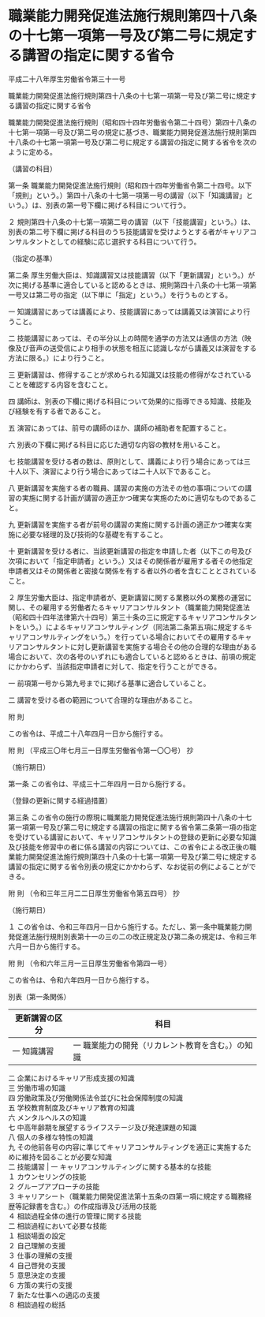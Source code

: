 # 職業能力開発促進法施行規則第四十八条の十七第一項第一号及び第二号に規定する講習の指定に関する省令

平成二十八年厚生労働省令第三十一号

職業能力開発促進法施行規則第四十八条の十七第一項第一号及び第二号に規定する講習の指定に関する省令

職業能力開発促進法施行規則（昭和四十四年労働省令第二十四号）第四十八条の十七第一項第一号及び第二号の規定に基づき、職業能力開発促進法施行規則第四十八条の十七第一項第一号及び第二号に規定する講習の指定に関する省令を次のように定める。

（講習の科目）

第一条 職業能力開発促進法施行規則（昭和四十四年労働省令第二十四号。以下「規則」という。）第四十八条の十七第一項第一号の講習（以下「知識講習」という。）は、別表の第一号下欄に掲げる科目について行う。

２ 規則第四十八条の十七第一項第二号の講習（以下「技能講習」という。）は、別表の第二号下欄に掲げる科目のうち技能講習を受けようとする者がキャリアコンサルタントとしての経験に応じ選択する科目について行う。

（指定の基準）

第二条 厚生労働大臣は、知識講習又は技能講習（以下「更新講習」という。）が次に掲げる基準に適合していると認めるときは、規則第四十八条の十七第一項第一号又は第二号の指定（以下単に「指定」という。）を行うものとする。

一 知識講習にあっては講義により、技能講習にあっては講義又は演習により行うこと。

二 技能講習にあっては、その半分以上の時間を通学の方法又は通信の方法（映像及び音声の送受信により相手の状態を相互に認識しながら講義又は演習をする方法に限る。）により行うこと。

三 更新講習は、修得することが求められる知識又は技能の修得がなされていることを確認する内容を含むこと。

四 講師は、別表の下欄に掲げる科目について効果的に指導できる知識、技能及び経験を有する者であること。

五 演習にあっては、前号の講師のほか、講師の補助者を配置すること。

六 別表の下欄に掲げる科目に応じた適切な内容の教材を用いること。

七 技能講習を受ける者の数は、原則として、講義により行う場合にあっては三十人以下、演習により行う場合にあっては二十人以下であること。

八 更新講習を実施する者の職員、講習の実施の方法その他の事項についての講習の実施に関する計画が講習の適正かつ確実な実施のために適切なものであること。

九 更新講習を実施する者が前号の講習の実施に関する計画の適正かつ確実な実施に必要な経理的及び技術的な基礎を有すること。

十 更新講習を受ける者に、当該更新講習の指定を申請した者（以下この号及び次項において「指定申請者」という。）又はその関係者が雇用する者その他指定申請者又はその関係者と密接な関係を有する者以外の者を含むこととされていること。

２ 厚生労働大臣は、指定申請者が、更新講習に関する業務以外の業務の運営に関し、その雇用する労働者たるキャリアコンサルタント（職業能力開発促進法（昭和四十四年法律第六十四号）第三十条の三に規定するキャリアコンサルタントをいう。）によるキャリアコンサルティング（同法第二条第五項に規定するキャリアコンサルティングをいう。）を行っている場合においてその雇用するキャリアコンサルタントに対し更新講習を実施する場合その他の合理的な理由がある場合において、次の各号のいずれにも適合していると認めるときは、前項の規定にかかわらず、当該指定申請者に対して、指定を行うことができる。

一 前項第一号から第九号までに掲げる基準に適合していること。

二 講習を受ける者の範囲について合理的な理由があること。

附 則

この省令は、平成二十八年四月一日から施行する。

附 則 （平成三〇年七月三一日厚生労働省令第一〇〇号） 抄

（施行期日）

第一条 この省令は、平成三十二年四月一日から施行する。

（登録の更新に関する経過措置）

第三条 この省令の施行の際現に職業能力開発促進法施行規則第四十八条の十七第一項第一号及び第二号に規定する講習の指定に関する省令第二条第一項の指定を受けている講習において、キャリアコンサルタントの登録の更新に必要な知識及び技能を修習中の者に係る講習の内容については、この省令による改正後の職業能力開発促進法施行規則第四十八条の十七第一項第一号及び第二号に規定する講習の指定に関する省令別表の規定にかかわらず、なお従前の例によることができる。

附 則 （令和三年三月二二日厚生労働省令第五四号） 抄

（施行期日）

１ この省令は、令和三年四月一日から施行する。ただし、第一条中職業能力開発促進法施行規則別表第十一の三の二の改正規定及び第二条の規定は、令和三年六月一日から施行する。

附 則 （令和六年三月一三日厚生労働省令第四一号）

この省令は、令和六年四月一日から施行する。

別表（第一条関係）

更新講習の区分 | 科目  
---|---  
一 知識講習 |  一 職業能力の開発（リカレント教育を含む。）の知識  
二 企業におけるキャリア形成支援の知識  
三 労働市場の知識  
四 労働政策及び労働関係法令並びに社会保障制度の知識  
五 学校教育制度及びキャリア教育の知識  
六 メンタルヘルスの知識  
七 中高年齢期を展望するライフステージ及び発達課題の知識  
八 個人の多様な特性の知識  
九 その他前各号の内容に準じてキャリアコンサルティングを適正に実施するために維持を図ることが必要な知識  
二 技能講習 |  一 キャリアコンサルティングに関する基本的な技能  
１ カウンセリングの技能  
２ グループアプローチの技能  
３ キャリアシート（職業能力開発促進法第十五条の四第一項に規定する職務経歴等記録書を含む。）の作成指導及び活用の技能  
４ 相談過程全体の進行の管理に関する技能  
二 相談過程において必要な技能  
１ 相談場面の設定  
２ 自己理解の支援  
３ 仕事の理解の支援  
４ 自己啓発の支援  
５ 意思決定の支援  
６ 方策の実行の支援  
７ 新たな仕事への適応の支援  
８ 相談過程の総括

